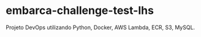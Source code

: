 # embarca-challenge-test-lhs
Projeto DevOps utilizando Python, Docker, AWS Lambda, ECR, S3, MySQL.


